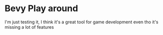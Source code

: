 # Bevy Play around
I'm just testing it, I think it's a great tool for game development even tho it's missing a lot of features